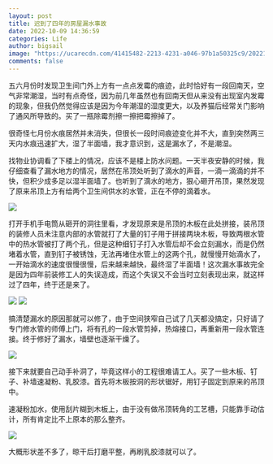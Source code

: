 ```yaml
---
layout: post
title: 迟到了四年的房屋漏水事故
date: 2022-10-09 14:36:59
categories: Life
author: bigsail
image: "https://ucarecdn.com/41415482-2213-4231-a046-97b1a50325c9/20221009.webp"
comments: false
---
```

五六月份时发现卫生间门外上方有一点点发霉的痕迹，此时恰好有一段回南天，空气非常潮湿，当时有点奇怪，因为前几年虽然也有回南天但从来没有出现室内发霉的现象，但我仍然觉得应该是因为今年潮湿的湿度更大，以及养猫后经常关门影响了通风所导致的。买了一瓶除霉剂擦一擦把霉擦掉了。

很奇怪七月份水痕居然并未消失，但很长一段时间痕迹变化并不大，直到突然两三天内水痕迅速扩大，湿了半面墙，我才意识到，这是漏水了，不是潮湿。

找物业协调看了下楼上的情况，应该不是楼上防水问题。一天半夜安静的时候，我仔细查看了漏水地方的情况，居然在吊顶处听到了滴水的声音，一滴一滴滴的并不快，但积少成多足以湿半面墙了。也听到了滴水的地方，狠心砸开吊顶，果然发现了原来吊顶上方有给两个卫生间供水的水管，正在不停的滴着水。

![](https://ucarecdn.com/b778a3fe-1a6d-429b-bd10-8e7e3db32421/1601.webp)

打开手机手电筒从砸开的洞往里看，才发现原来是吊顶的木板在此处拼接，装吊顶的装修人员未注意内部的水管就打了大量的钉子用于拼接两块木板，导致两根水管中的热水管被打了两个孔，但是这种细钉子打入水管后却不会立刻漏水，而是仍然堵着水管，直到钉子被锈蚀，无法再堵住水管上的这两个孔，就慢慢开始滴水了，一开始滴水的速度很慢很慢，后来越来越快，最终湿了半面墙！这次漏水事故完全是因为四年前装修工人的失误造成，而这个失误又不会当时立刻表现出来，就这样过了四年，终于还是来了。

![](https://ucarecdn.com/668a2b70-244e-4a35-9fb8-b9ff7a01c79d/1602.webp)
![](https://ucarecdn.com/5613263b-e677-493d-a8dd-54d60d91131b/1603.webp)

搞清楚漏水的原因那就可以修了，由于空间狭窄自己试了几天都没搞定，只好请了专门修水管的师傅上门，将有孔的一段水管剪掉，热熔接口，再重新用一段水管连接。终于修好了漏水，墙壁也逐渐干燥了。

![](https://ucarecdn.com/0d91a2e2-9b2e-41f3-8ad9-e331aaf85d92/1604.webp)

接下来就要自己动手补洞了，毕竟这样小的工程很难请工人。买了一些木板、钉子、补墙速凝粉、乳胶漆。首先将木板按洞的形状锯好，用钉子固定到原来的吊顶中。

速凝粉加水，使用刮片糊到木板上，由于没有做吊顶转角的工艺槽，只能靠手动估计，所有肯定比不上原本的那么整齐。

![](https://ucarecdn.com/b24c50bf-0656-4273-b7d3-497659242f85/1605.webp)

大概形状差不多了，晾干后打磨平整，再刷乳胶漆就可以了。
